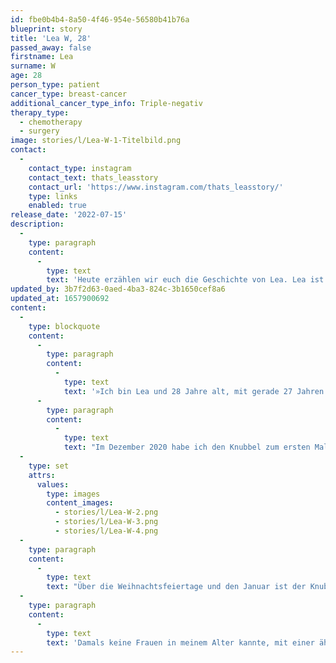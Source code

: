 ```yaml
---
id: fbe0b4b4-8a50-4f46-954e-56580b41b76a
blueprint: story
title: 'Lea W, 28'
passed_away: false
firstname: Lea
surname: W
age: 28
person_type: patient
cancer_type: breast-cancer
additional_cancer_type_info: Triple-negativ
therapy_type:
  - chemotherapy
  - surgery
image: stories/l/Lea-W-1-Titelbild.png
contact:
  -
    contact_type: instagram
    contact_text: thats_leasstory
    contact_url: 'https://www.instagram.com/thats_leasstory/'
    type: links
    enabled: true
release_date: '2022-07-15'
description:
  -
    type: paragraph
    content:
      -
        type: text
        text: 'Heute erzählen wir euch die Geschichte von Lea. Lea ist eine von vielen jungen Betroffenen, deren Beschwerden nicht ernst genommen wurden, letztendlich stellte sich heraus, dass sie einen bösartigen Tumor in der Brust hatte. Eine Diagnose, die viel früher hätte erkannt werden können.'
updated_by: 3b7f2d63-0aed-4ba3-824c-3b1650cef8a6
updated_at: 1657900692
content:
  -
    type: blockquote
    content:
      -
        type: paragraph
        content:
          -
            type: text
            text: '»Ich bin Lea und 28 Jahre alt, mit gerade 27 Jahren habe ich die Diagnose Triple-negativer Brustkrebs erhalten.'
      -
        type: paragraph
        content:
          -
            type: text
            text: "Im Dezember 2020 habe ich den Knubbel zum ersten Mal beim Duschen bemerkt. Ich habe mich zuvor nie großartig abgetastet, sodass es sich um einen Zufall gehandelt hat. Schnellstmöglich habe ich einen Termin bei meiner damaligen Gynäkologin ausgemacht. Sie hat mich beim Termin ebenfalls abgetastet und einen Ultraschall gemacht. Ihrer Aussage nach handelte es sich um nichts Schlimmes, etwas was bei jungen Frauen häufiger vorkommt, ich sollte den Knubbel weiter beobachten. Das\_nächste Mal würden wir das Ganze im Juni 2021 beurteilen. Also bin ich beruhigt nach Hause."
  -
    type: set
    attrs:
      values:
        type: images
        content_images:
          - stories/l/Lea-W-2.png
          - stories/l/Lea-W-3.png
          - stories/l/Lea-W-4.png
  -
    type: paragraph
    content:
      -
        type: text
        text: "Über die Weihnachtsfeiertage und den Januar ist der Knubbel allerdings viel größer geworden, sodass er schon gut sichtbar, zur Achsel hin, eine Delle gebildet hatte. Mich hat das sehr verunsichert, weil das so schnell ging. Somit habe ich mir erneut einen\_Termin bei meiner Frauenärztin geben lassen. Diese meinte wiederholt, es würde sich um nichts Schlimmes handeln, da das Ultraschallbild unauffällig sei und ein bösartiger Tumor definitiv anders aussehe. Wenn ich allerdings unbedingt wollen würde, könnte sie mir die Überweisung ins Brustkrebszentrum ausstellen. Ich solle mir nur bewusst sein, dass die immer direkt operieren wollen – meine Entscheidung. Also bin ich hin ins Brustzentrum und habe eine Stanzbiopsie machen lassen. Auch der Arzt dort versicherte mir, dass es zu 99 % etwas Gutartiges ist. Eine Woche später war ich zur Befundbesprechung dort und mir wurde mitgeteilt, dass ich einen bösartigen Tumor habe und eine Chemotherapie brauche."
  -
    type: paragraph
    content:
      -
        type: text
        text: 'Damals keine Frauen in meinem Alter kannte, mit einer ähnlichen Diagnose, weswegen ich gezielt den Austausch durch Instagram gesucht habe. Mit meiner Instagramseite konnte ich mich mit anderen verbinden, austauschen und neue Kontakte schließen. Aber auch meinen Alltag, meine Gedanken, Hobbys zeigen, was eben trotz Chemo und Diagnose möglich ist.«'
---
```

